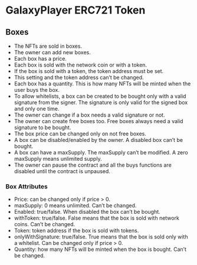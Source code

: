 # GalaxyPlayer ERC721 Token

## Boxes

- The NFTs are sold in boxes.
- The owner can add new boxes.
- Each box has a price.
- Each box is sold with the network coin or with a token.
- If the box is sold with a token, the token address must be set.
- This setting and the token address can’t be changed.
- Each box has a quantity. This is how many NFTs will be minted when the user buys the box.
- To allow whitelists, a box can be created to be bought only with a valid signature from the signer. The signature is only valid for the signed box and only one time.
- The owner can change if a box needs a valid signature or not.
- The owner can create free boxes too. Free boxes always need a valid signature to be bought.
- The box price can be changed only on not free boxes.
- A box can be disabled/enabled by the owner. A disabled box can’t be bought.
- A box can have a maxSupply. The maxSupply can’t be modified. A zero maxSupply means unlimited supply.
- The owner can pause the contract and all the buys functions are disabled until the contract is unpaused.

### Box Attributes

- Price: can be changed only if price > 0.
- maxSupply: 0 means unlimited. Can’t be changed.
- Enabled: true/false. When disabled the box can’t be bought.
- withToken: true/false. False means that the box is sold with network coins. Can’t be changed.
- Token: token address if the box is sold with tokens.
- onlyWithSignature: true/false. True means that the box is sold only with a whitelist. Can be changed only if price > 0.
- Quantity: how many NFTs will be minted when the box is bought. Can’t be changed.

